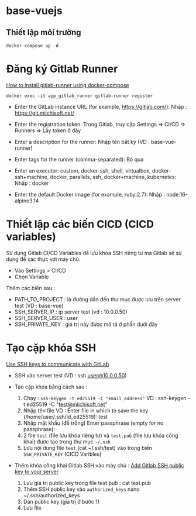 # base-vuejs

## Thiết lập môi trường
```
docker-compose up -d
```

# Đăng ký Gitlab Runner
[How to install gitlab-runner using docker-compose](https://techoverflow.net/2021/01/12/how-to-install-gitlab-runner-using-docker-compose/)
```
docker exec -it app_gitlab_runner gitlab-runner register
```

- Enter the GitLab instance URL (for example, https://gitlab.com/):
   Nhập : https://git.miichisoft.net/

- Enter the registration token:
  Trong Gitlab, truy cập Settings => CI/CD => Runners => Lấy token ở đây

- Enter a description for the runner: 
   Nhập tên bất kỳ (VD : base-vue-runner)

- Enter tags for the runner (comma-separated):
   Bỏ qua

- Enter an executor: custom, docker-ssh, shell, virtualbox, docker-ssh+machine, docker, parallels, ssh, docker+machine, kubernetes:
  Nhập : docker

- Enter the default Docker image (for example, ruby:2.7):
  Nhập : node:16-alpine3.14

# Thiết lập các biến CICD (CICD variables)
Sử dụng Gitlab CI/CD Variables để lưu khóa SSH riêng tư mà Gitlab sẽ sử dụng để xác thực với máy chủ.
- Vào Settings > CI/CD
- Chọn Variable

Thêm các biến sau :
- PATH_TO_PROJECT : là đường dẫn đến thư mục được lưu trên server test (VD : base-vue)
- SSH_SERVER_IP : ip server test (vd : 10.0.0.50)
- SSH_SERVER_USER : user
- SSH_PRIVATE_KEY : giá trị này được mô tả ở phần dưới đây

# Tạo cặp khóa SSH
[Use SSH keys to communicate with GitLab](https://docs.gitlab.com/ee/ssh/index.html#generate-an-ssh-key-pair)
- SSH vào server test (VD : ssh user@10.0.0.50)
- Tạo cặp khóa bằng cách sau :
  1. Chạy : `ssh-keygen -t ed25519 -C "email_address"`
  VD : ssh-keygen -t ed25519 -C "test@miichisoft.net"
  2. Nhập tên file
  VD : Enter file in which to save the key (/home/user/.ssh/id_ed25519): test
  3. Nhập mật khẩu (để trống)
  Enter passphrase (empty for no passphrase):
  4. 2 file `test` (file lưu khóa riêng tư) và `test.pub` (file lưu khóa công khai) được tạo trong thư mục `~/.ssh`
  5. Lưu nội dung file `test` (cat ~/.ssh/test) vào trong biến `SSH_PRIVATE_KEY` (CICD Varibles)

- Thêm khóa công khai Gitlab SSH vào máy chủ : 
[Add Gitlab SSH public key to your server](https://dev.to/atdigitals/deploy-node-js-using-gitlab-ci-pipeline-2jod)
  1. Lưu giá trị public key trong file test.pub : cat test.pub
  2. Thêm SSH public key vào `authorized_keys`
     nano ~/.ssh/authorized_keys
  3. Dán public key (giá trị ở bước 1)
  4. Lưu file

